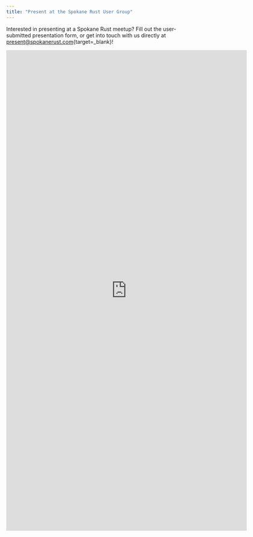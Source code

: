 ```yaml
---
title: "Present at the Spokane Rust User Group"
---
```


Interested in presenting at a Spokane Rust meetup? Fill out the user-submitted presentation form, or get into touch with us directly at [present@spokanerust.com](mailto:present@spokanerust.com){target=_blank}!

<iframe src="https://docs.google.com/forms/d/e/1FAIpQLSd98UnCn8SbjW_iazCHnG5lvtl5WezO83-9tNvuDUOM9H5a7Q/viewform?embedded=true" width="640" height="1280" frameborder="0" marginheight="0" marginwidth="0">Loading…</iframe>